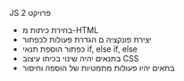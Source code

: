 JS
פרויקט 2

- בחירת כיתות מ-HTML
- יצירת פונקציה ם הגדרת פעולות לכפתור
- כפתור הוספת תנאי if, else if, else
- בתנאים יהיה שינוי בכיתו עיצוב CSS
- בתאים יהיו פעולות מתמטיות של הוספה וחיסור
